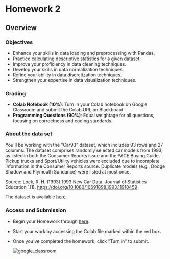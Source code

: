 # Homework 2

## Overview

### Objectives

- Enhance your skills in data loading and preprocessing with Pandas.
- Practice calculating descriptive statistics for a given dataset.
- Improve your proficiency in data cleaning techniques.
- Develop your skills in data normalization techniques.
- Refine your ability in data discretization techniques.
- Strengthen your expertise in data visualization techniques.

### Grading

- **Colab Notebook (10%)**: Turn in your Colab notebook on Google Classroom and submit the Colab URL on Blackboard.
- **Programming Questions (90%)**: Equal weightage for all questions, focusing on correctness and coding standards.

### About the data set

You'll be working with the "Car93" dataset, which includes 93 rows and 27 columns. The dataset comprises randomly selected car models from 1993, as listed in both the Consumer Reports issue and the PACE Buying Guide. Pickup trucks and Sport/Utility vehicles were excluded due to incomplete information in the Consumer Reports source. Duplicate models (e.g., Dodge Shadow and Plymouth Sundance) were listed at most once.

Source: Lock, R. H. (1993) 1993 New Car Data. Journal of Statistics Education 1(1). https://doi.org/10.1080/10691898.1993.11910459

The dataset is available [here](../assets/data/cars93.csv).

### Access and Submission

- Begin your Homework through [here](https://classroom.google.com/c/NjMyNDg1NjcyOTA3/a/NjQ4NjA2ODU1NjI4/details).
- Start your work by accessing the Colab file marked within the red box.
- Once you've completed the homework, click "Turn in" to submit.

  ![google_classroom](../assets/img/google_assignment.jpg)
